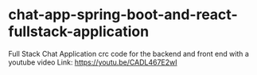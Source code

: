 # chat-app-spring-boot-and-react-fullstack-application
Full Stack Chat Application crc code for the backend and front end with a youtube video Link: https://youtu.be/CADL467E2wI
